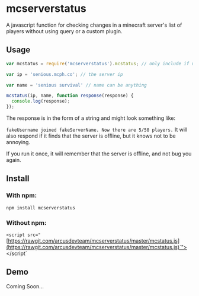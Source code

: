 # mcserverstatus

A javascript function for checking changes in a minecraft server's list of players without using query or a custom plugin.

## Usage
```js
var mcstatus = require('mcserverstatus').mcstatus; // only include if using npm

var ip = 'senious.mcph.co'; // the server ip

var name = 'senious survival' // name can be anything

mcstatus(ip, name, function response(response) {
  console.log(response);
});
```
The response is in the form of a string and might look something like:


`fakeUsername joined fakeServerName. Now there are 5/50 players.`
It will also respond if it finds that the server
is offline, but it knows not to be annoying.

If you run it once, it will remember that the server is offline, and not bug you again.

## Install

### With npm:

`npm install mcserverstatus`

### Without npm:

`<script src="`[https://rawgit.com/arcusdevteam/mcserverstatus/master/mcstatus.js](https://rawgit.com/arcusdevteam/mcserverstatus/master/mcstatus.js)`"></script`

## Demo

Coming Soon...
